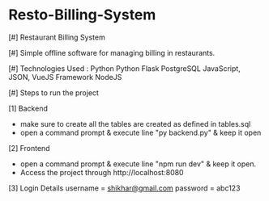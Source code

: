 # Resto-Billing-System

[#] Restaurant Billing System

[#] Simple offline software for managing billing in restaurants.

[#] Technologies Used :
    Python
    Python Flask
    PostgreSQL
    JavaScript, JSON, VueJS Framework
    NodeJS

[#] Steps to run the project

[1] Backend
- make sure to create all the tables are created as defined in      tables.sql
- open a command prompt & execute line 
       "py backend.py"
  & keep it open

[2] Frontend
- open a command prompt & execute line
       "npm run dev"
  & keep it open. 
- Access the project through  http://localhost:8080

[3] Login Details
    username = shikhar@gmail.com
    password = abc123
